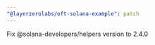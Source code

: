 ```yaml
---
"@layerzerolabs/oft-solana-example": patch
---
```


Fix @solana-developers/helpers version to 2.4.0

